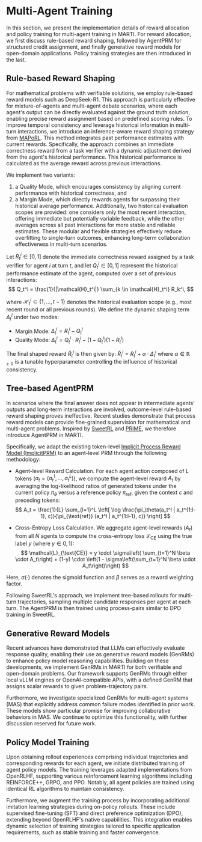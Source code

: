 # Multi-Agent Training

In this section, we present the implementation details of reward allocation and policy training for multi-agent training in MARTI. For reward allocation, we first discuss rule-based reward shaping, followed by AgentPRM for structured credit assignment, and finally generative reward models for open-domain applications. Policy training strategies are then introduced in the last.

## Rule-based Reward Shaping

For mathematical problems with verifiable solutions, we employ rule-based reward models such as DeepSeek-R1. This approach is particularly effective for mixture-of-agents and multi-agent debate scenarios, where each agent's output can be directly evaluated against the ground truth solution, enabling precise reward assignment based on predefined scoring rules.
To improve temporal consistency and leverage historical information in multi-turn interactions, we introduce an inference-aware reward shaping strategy from [MAPoRL](https://arxiv.org/abs/2502.18439). This method integrates past performance estimates with current rewards. 
Specifically, the approach combines an immediate correctness reward from a task verifier with a dynamic adjustment derived from the agent's historical performance. This historical performance is calculated as the average reward across previous interactions.


We implement two variants: 
1. a Quality Mode, which encourages consistency by aligning current performance with historical correctness, and 
2. a Margin Mode, which directly rewards agents for surpassing their historical average performance. Additionally, two historical evaluation scopes are provided: one considers only the most recent interaction, offering immediate but potentially variable feedback, while the other averages across all past interactions for more stable and reliable estimates. These modular and flexible strategies effectively reduce overfitting to single-turn outcomes, enhancing long-term collaboration effectiveness in multi-turn scenarios.

Let $R_t^i \in [0,1]$ denote the immediate correctness reward assigned by a task verifier for agent $i$ at turn $t$, and let $Q_t^i \in [0,1]$ represent the historical performance estimate of the agent, computed over a set of previous interactions:
$$
Q_t^i = \frac{1}{|\mathcal{H}_t^i|} \sum_{k \in \mathcal{H}_t^i} R_k^i,
$$

where $\mathcal{H}_t^i \subset \{1, \dots, t-1\}$ denotes the historical evaluation scope (e.g., most recent round or all previous rounds). We define the dynamic shaping term $\Delta_t^i$ under two modes:

- Margin Mode: $\Delta_t^i = R_t^i - Q_t^i$
- Quality Mode: $\Delta_t^i = Q_t^i \cdot R_t^i - (1 - Q_t^i)(1 - R_t^i)$

The final shaped reward $\tilde{R}_t^i$ is then given by: $\tilde{R}_t^i = R_t^i + \alpha \cdot \Delta_t^i$
where $\alpha \in \mathbb{R}_{\ge 0}$ is a tunable hyperparameter controlling the influence of historical consistency.

## Tree-based AgentPRM

In scenarios where the final answer does not appear in intermediate agents' outputs and long-term interactions are involved, outcome-level rule-based reward shaping proves ineffective. Recent studies demonstrate that process reward models can provide fine-grained supervision for mathematical and multi-agent problems. Inspired by [SweetRL](https://github.com/facebookresearch/sweet_rl) and [PRIME](https://github.com/PRIME-RL/PRIME), we therefore introduce AgentPRM in MARTI.

Specifically, we adapt the existing token-level [Implicit Process Reward Model (ImplicitPRM)](https://github.com/PRIME-RL/ImplicitPRM) to an agent-level PRM through the following methodology:

- Agent-level Reward Calculation. For each agent action composed of L tokens ($a_t = (a_t^1, ..., a_t^L)$), we compute the agent-level reward $A_t$ by averaging the log-likelihood ratios of generated tokens under the current policy $\pi_\theta$ versus a reference policy $\pi_{\text{ref}}$, given the context $c$ and preceding tokens:
$$
    A_t = \frac{1}{L} \sum_{l=1}^L \left[ \log \frac{\pi_\theta(a_t^l | a_t^{1:l-1}, c)}{\pi_{\text{ref}} (a_t^l | a_t^{1:l-1}, c)} \right]
$$

- Cross-Entropy Loss Calculation. We aggregate agent-level rewards ($A_t$) from all $N$ agents to compute the cross-entropy loss $\mathcal{L}_{\text{CE}}$ using the true label $y$ (where $y\in {0,1}$):
$$
    \mathcal{L}_{\text{CE}} = y \cdot \sigma\left( \sum_{t=1}^N \beta \cdot A_t\right) + (1-y) \cdot \left(1 - \sigma\left(\sum_{t=1}^N \beta \cdot A_t\right)\right)
$$

Here, $\sigma(\cdot)$ denotes the sigmoid function and $\beta$ serves as a reward weighting factor.

Following SweetRL's approach, we implement tree-based rollouts for multi-turn trajectories, sampling multiple candidate responses per agent at each turn. The AgentPRM is then trained using process-pairs similar to DPO training in SweetRL.


## Generative Reward Models

Recent advances have demonstrated that LLMs can effectively evaluate response quality, enabling their use as generative reward models (GenRMs) to enhance policy model reasoning capabilities. Building on these developments, we implement GenRMs in MARTI for both verifiable and open-domain problems. Our framework supports GenRMs through either local vLLM engines or OpenAI-compatible APIs, with a defined GenRM that assigns scalar rewards to given problem-trajectory pairs.

Furthermore, we investigate specialized GenRMs for multi-agent systems (MAS) that explicitly address common failure modes identified in prior work. These models show particular promise for improving collaborative behaviors in MAS. We continue to optimize this functionality, with further discussion reserved for future work.

## Policy Model Training

Upon obtaining rollout experiences comprising individual trajectories and corresponding rewards for each agent, we initiate distributed training of agent policy models. The training leverages adapted implementations from OpenRLHF, supporting various reinforcement learning algorithms including REINFORCE++, GRPO, and PPO. Notably, all agent policies are trained using identical RL algorithms to maintain consistency.

Furthermore, we augment the training process by incorporating additional imitation learning strategies during on-policy rollouts. These include supervised fine-tuning (SFT) and direct preference optimization (DPO), extending beyond OpenRLHF's native capabilities. This integration enables dynamic selection of training strategies tailored to specific application requirements, such as stable training and faster convergence.

